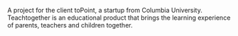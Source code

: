 A project for the client toPoint, a startup from Columbia University. 
Teachtogether is an educational product that brings the learning experience of parents, teachers and children together.
